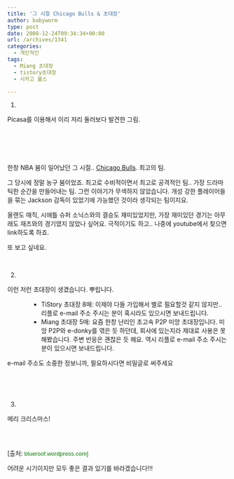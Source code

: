 ```yaml
---
title: '그 시절 Chicago Bulls & 초대장'
author: babyworm
type: post
date: 2008-12-24T09:34:34+00:00
url: /archives/1341
categories:
  - 개인적인
tags:
  - Miang 초대장
  - tistory초대장
  - 시카고 불스

---
```

1. 

Picasa를 이용해서 이리 저리 둘러보다 발견한 그림. 

 

<img decoding="async" src="https://i0.wp.com/babyworm.net/wordpress/wp-content/uploads/1/cfile23.uf.205DE24F4D6A7B012F172C.jpg?w=625" alt="" data-recalc-dims="1" /> 

 

한창 NBA 붐이 일어났던 그 시절.. [Chicago Bulls][1]. 최고의 팀. 

그 당시에 정말 농구 붐이었죠. 최고로 수비적이면서 최고로 공격적인 팀.. 가장 드라마틱한 순간을 만들어내는 팀. 그런 이야기가 무색하지 않았습니다. 개성 강한 플레이어들을 묶는 Jackson 감독이 있었기에 가능했던 것이라 생각되는 팀이지요. 

올랜도 매직, 시애틀 슈퍼 소닉스와의 결승도 재미있었지만, 가장 재미있던 경기는 아무래도 재즈와의 경기였지 않았나 싶어요. 극적이기도 하고.. 나중에 youtube에서 찾으면 link하도록 하죠. 

또 보고 싶네요. 

 

2. 

이런 저런 초대장이 생겼습니다. 뿌립니다. 

<ul style="margin-left: 40pt">
  <li>
    TiStory 초대장 8매: 이제야 다들 가입해서 별로 필요할것 같지 않지만.. 리플로 e-mail 주소 주시는 분이 혹시라도 있으시면 보내드립니다.
  </li>
  <li>
    Miang 초대장 5매: 요즘 한창 난리인 초고속 P2P 미앙 초대장입니다. 미앙 P2P와 e-donky를 엮은 듯 하던데, 회사에 있는지라 제대로 사용은 못해봤습니다. 주변 반응은 괜찮은 듯 해요. 역시 리플로 e-mail 주소 주시는 분이 있으시면 보내드립니다.
  </li>
</ul>

e-mail 주소도 소중한 정보니까, 필요하시다면 비밀글로 써주세요 

 

 

3. 

메리 크리스마스! 

 <p align=center>

<img decoding="async" src="https://i0.wp.com/babyworm.net/wordpress/wp-content/uploads/1/cfile7.uf.174E29514D6A7B01218278.png?w=625" alt="" data-recalc-dims="1" /> </p> 

[출처: <span style="color:green; font-family:Arial; font-size:10pt">blueroof.wordpress.com]</span> 

어려운 시기이지만 모두 좋은 결과 있기를 바라겠습니다!!!

 [1]: http://en.wikipedia.org/wiki/Chicago_Bulls